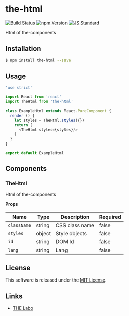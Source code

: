 the-html
==========

<!---
This file is generated by ape-tmpl. Do not update manually.
--->

<!-- Badge Start -->
<a name="badges"></a>

[![Build Status][bd_travis_shield_url]][bd_travis_url]
[![npm Version][bd_npm_shield_url]][bd_npm_url]
[![JS Standard][bd_standard_shield_url]][bd_standard_url]

[bd_repo_url]: https://github.com/the-labo/the-html
[bd_travis_url]: http://travis-ci.org/the-labo/the-html
[bd_travis_shield_url]: http://img.shields.io/travis/the-labo/the-html.svg?style=flat
[bd_travis_com_url]: http://travis-ci.com/the-labo/the-html
[bd_travis_com_shield_url]: https://api.travis-ci.com/the-labo/the-html.svg?token=
[bd_license_url]: https://github.com/the-labo/the-html/blob/master/LICENSE
[bd_codeclimate_url]: http://codeclimate.com/github/the-labo/the-html
[bd_codeclimate_shield_url]: http://img.shields.io/codeclimate/github/the-labo/the-html.svg?style=flat
[bd_codeclimate_coverage_shield_url]: http://img.shields.io/codeclimate/coverage/github/the-labo/the-html.svg?style=flat
[bd_gemnasium_url]: https://gemnasium.com/the-labo/the-html
[bd_gemnasium_shield_url]: https://gemnasium.com/the-labo/the-html.svg
[bd_npm_url]: http://www.npmjs.org/package/the-html
[bd_npm_shield_url]: http://img.shields.io/npm/v/the-html.svg?style=flat
[bd_standard_url]: http://standardjs.com/
[bd_standard_shield_url]: https://img.shields.io/badge/code%20style-standard-brightgreen.svg

<!-- Badge End -->


<!-- Description Start -->
<a name="description"></a>

Html of the-components

<!-- Description End -->


<!-- Overview Start -->
<a name="overview"></a>



<!-- Overview End -->


<!-- Sections Start -->
<a name="sections"></a>

<!-- Section from "docs/guides/01.Installation.md.hbs" Start -->

<a name="section-docs-guides-01-installation-md"></a>

Installation
-----

```bash
$ npm install the-html --save
```


<!-- Section from "docs/guides/01.Installation.md.hbs" End -->

<!-- Section from "docs/guides/02.Usage.md.hbs" Start -->

<a name="section-docs-guides-02-usage-md"></a>

Usage
---------

```javascript
'use strict'

import React from 'react'
import TheHtml from 'the-html'

class ExampleHtml extends React.PureComponent {
  render () {
    let styles = TheHtml.styles({})
    return (
      <TheHtml styles={styles}/>
    )
  }
}

export default ExampleHtml

```


<!-- Section from "docs/guides/02.Usage.md.hbs" End -->

<!-- Section from "docs/guides/03.Components.md.hbs" Start -->

<a name="section-docs-guides-03-components-md"></a>

Components
-----------

### TheHtml

Html of the-components

**Props**

| Name | Type | Description | Required |
| --- | --- | ---- | ---- |
| `className` | string | CSS class name | false |
| `styles` | object | Style objects | false |
| `id` | string | DOM Id | false |
| `lang` | string | Lang | false |


<!-- Section from "docs/guides/03.Components.md.hbs" End -->


<!-- Sections Start -->


<!-- LICENSE Start -->
<a name="license"></a>

License
-------
This software is released under the [MIT License](https://github.com/the-labo/the-html/blob/master/LICENSE).

<!-- LICENSE End -->


<!-- Links Start -->
<a name="links"></a>

Links
------

+ [THE Labo][t_h_e_labo_url]

[t_h_e_labo_url]: https://github.com/the-labo

<!-- Links End -->
